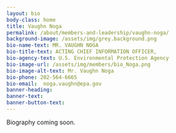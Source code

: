 ```yaml
---
layout: bio
body-class: home
title: Vaughn Noga
permalink: /about/members-and-leadership/vaughn-noga/
background-image: /assets/img/grey.background.png
bio-name-text: MR. VAUGHN NOGA
bio-title-text: ACTING CHIEF INFORMATION OFFICER,
bio-agency-text: U.S. Environmental Protection Agency
bio-image-url: /assets/img/members/bio_Noga.png
bio-image-alt-text: Mr. Vaughn Noga
bio-phone: 202-564-6665
bio-email:  noga.vaughn@epa.gov
banner-heading:
banner-text:
banner-button-text:
---
```

Biography coming soon.
